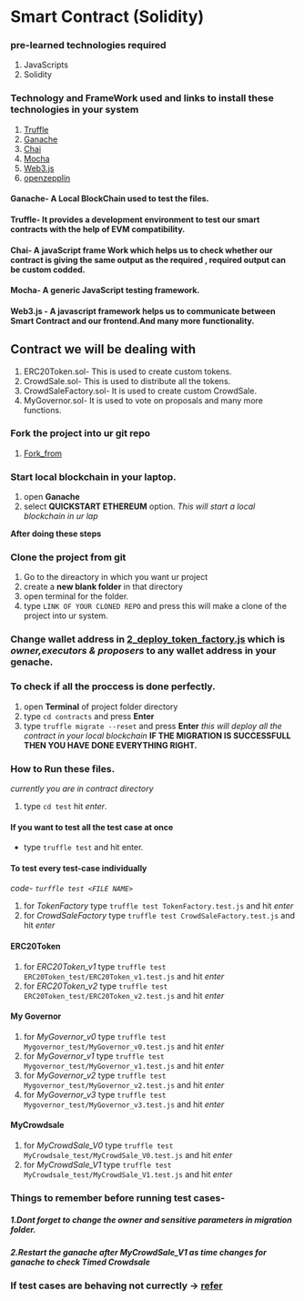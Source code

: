 # Smart Contract (Solidity)
###  pre-learned technologies required
1. JavaScripts
2. Solidity 


### Technology and FrameWork used and links to install these technologies in your system
1. [Truffle](https://trufflesuite.com/docs/truffle/getting-started/installation/) 
2. [Ganache](https://trufflesuite.com/ganache/)
3. [Chai](https://www.chaijs.com/guide/installation/)
4. [Mocha](https://mochajs.org/#installation)
5. [Web3.js](https://web3js.readthedocs.io/en/v1.8.0/getting-started.html#adding-web3)
6. [openzepplin](https://docs.openzeppelin.com/contracts/4.x/)



#### Ganache- A Local BlockChain used to test the files.
#### Truffle- It provides a development environment to test our smart contracts with the help of EVM compatibility.
#### Chai- A javaScript frame Work which helps us to check whether our contract is giving the same output as the required , required output can be custom codded.
#### Mocha- A generic JavaScript testing framework.
#### Web3.js - A javascript framework helps us to communicate between Smart Contract and our frontend.And many more functionality.

## Contract we will be dealing with
1. ERC20Token.sol- This is used to create custom tokens.
2. CrowdSale.sol- This is used to distribute all the tokens.
3. CrowdSaleFactory.sol- It is used to create custom CrowdSale.
4. MyGovernor.sol- It is used to vote on proposals and many more functions.



### Fork the project into ur git repo
1. [Fork_from](https://github.com/t-phoenix/equistart)

### Start local blockchain in your laptop.
1. open **Ganache**
2. select **QUICKSTART ETHEREUM** option. 
*This will start a local blockchain in ur lap*

**After doing these steps**



### Clone the project from git
1. Go to the direactory in which you want ur project 
2. create a **new blank folder** in that directory
3. open terminal for the folder.
4. type `LINK OF YOUR CLONED REPO` and press this will make a clone of the project into ur system.

### Change wallet address in [2_deploy_token_factory.js](../migrations/2_deploy_token_factory.js) which is *owner,executors & proposers* to any wallet address in your genache.

### To check if all the proccess is done perfectly.
1. open **Terminal** of project folder directory
2. type `cd contracts` and press **Enter**
3. type `truffle migrate --reset` and press **Enter** *this will deploy all the contract in your local blockchain*
**IF THE MIGRATION IS SUCCESSFULL THEN YOU HAVE DONE EVERYTHING RIGHT.**


### How to Run these files.
*currently you are in contract directory*
1. type `cd test` hit *enter*.
#### If you want to test all the test case at once
- type `truffle test` and hit enter.

#### To test every test-case individually 
*code- `turffle test <FILE NAME>`*
1. for *TokenFactory* type `truffle test TokenFactory.test.js` and hit *enter*
2. for *CrowdSaleFactory* type `truffle test CrowdSaleFactory.test.js` and hit *enter*
#### ERC20Token 
1. for *ERC20Token_v1* type `truffle test ERC20Token_test/ERC20Token_v1.test.js` and hit *enter*
2. for *ERC20Token_v2* type `truffle test ERC20Token_test/ERC20Token_v2.test.js` and hit *enter*
#### My Governor 
1. for *MyGovernor_v0* type `truffle test Mygovernor_test/MyGovernor_v0.test.js` and hit *enter*
2. for *MyGovernor_v1* type `truffle test Mygovernor_test/MyGovernor_v1.test.js` and hit *enter*
3. for *MyGovernor_v2* type `truffle test Mygovernor_test/MyGovernor_v2.test.js` and hit *enter*
4. for *MyGovernor_v3* type `truffle test Mygovernor_test/MyGovernor_v3.test.js` and hit *enter*

#### MyCrowdsale
1. for *MyCrowdSale_V0* type `truffle test MyCrowdsale_test/MyCrowdSale_V0.test.js` and hit *enter*
2. for *MyCrowdSale_V1* type `truffle test MyCrowdsale_test/MyCrowdSale_V1.test.js` and hit *enter*

### Things to remember before running test cases-
##### 1.Dont forget to change the owner and sensitive parameters in migration folder.
##### 2.Restart the ganache after *MyCrowdSale_V1* as time changes for ganache to check *Timed Crowdsale*


### If test cases are behaving not currectly -> [refer](notes.txt)
